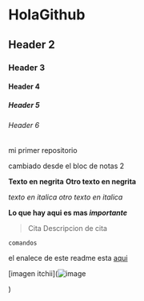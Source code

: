 # HolaGithub
## Header 2
### Header 3
#### Header 4
##### Header 5
###### Header 6
mi primer repositorio

cambiado desde el bloc de notas 2

**Texto en negrita** __Otro texto en negrita__

*texto en italica* _otro texto en italica_

**Lo que hay aqui es mas _importante_**

> Cita
> Descripcion de cita

```
comandos
```

el enalece de este readme esta [aqui](https://github.com/luis783/HolaGithub/edit/main/README.md)

[imagen itchii](![image](https://user-images.githubusercontent.com/39103020/154155315-23250433-1ef4-4ae1-a1b9-6744ba12461f.png)

)
